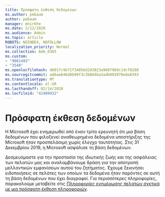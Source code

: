 ```yaml
---
title: Πρόσφατη έκθεση δεδομένων
ms.author: pebaum
author: pebaum
manager: mnirkhe
ms.date: 2/12/2020
ms.audience: Admin
ms.topic: article
ROBOTS: NOINDEX, NOFOLLOW
localization_priority: Normal
ms.collection: Adm_O365
ms.custom:
- "9001493"
- "3548"
ms.openlocfilehash: d6017c9b71f34856d2d3823a960798dc1dcf8280
ms.sourcegitcommit: ad6ae646d8b99f3c3b864ba3adb093970e8e8393
ms.translationtype: MT
ms.contentlocale: el-GR
ms.lasthandoff: 02/14/2020
ms.locfileid: "41989932"
---
```

# <a name="recent-data-exposure"></a>Πρόσφατη έκθεση δεδομένων

Η Microsoft έχει ενημερωθεί από έναν τρίτο ερευνητή ότι μια βάση δεδομένων που φιλοξενεί αναθεωρημένα δεδομένα υποστήριξης της Microsoft ήταν προσπελάσιμη χωρίς έλεγχο ταυτότητας. Στις 31 Δεκεμβρίου 2019, η Microsoft ασφάλισε τη βάση δεδομένων.

Δεσμευόμαστε για την προστασία της ιδιωτικής ζωής και της ασφάλειας των πελατών μας και αναλαμβάνουμε δράση για την αποτροπή μελλοντικών εμφανίσεων αυτού του ζητήματος. Έχουμε ξεκινήσει ειδοποιήσεις σε πελάτες των οποίων τα δεδομένα ήταν παρόντες σε αυτή τη βάση δεδομένων που έχει διαγραφεί. Για περισσότερες πληροφορίες, παρακαλούμε μεταβείτε στις [Πληροφορίες ενημέρωσης πελατών σχετικά με μια πρόσφατη έκθεση πληροφοριών](https://aka.ms/privacyinfo).
